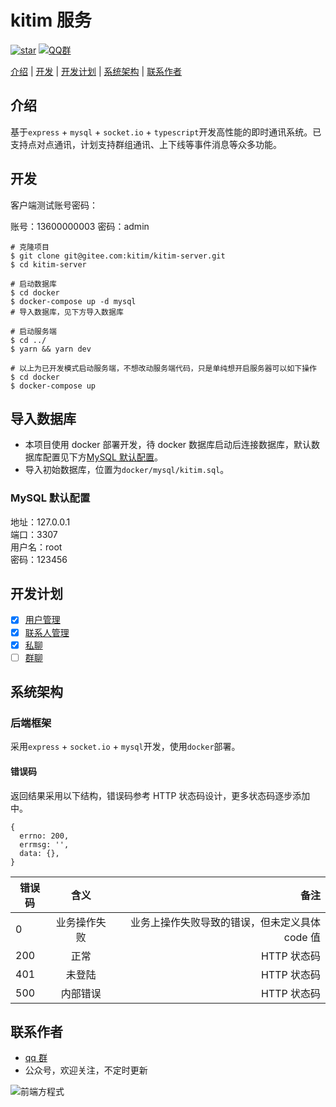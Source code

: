 # kitim 服务

[![star](https://img.shields.io/github/stars/AspenLuoQiang/kitim?style=social)](https://github.com/AspenLuoQiang/speedy-im) [![QQ群](https://img.shields.io/badge/QQ%E7%BE%A4-207879913-yellowgreen.svg)](https://jq.qq.com/?_wv=1027&k=9f25XGCW)

[介绍](#介绍) | [开发](#开发) | [开发计划](#开发计划) | [系统架构](#系统架构) | [联系作者](#联系作者)

## 介绍

基于`express` + `mysql` + `socket.io` + `typescript`开发高性能的即时通讯系统。已支持点对点通讯，计划支持群组通讯、上下线等事件消息等众多功能。

## 开发

客户端测试账号密码：

账号：13600000003
密码：admin

```shell
# 克隆项目
$ git clone git@gitee.com:kitim/kitim-server.git
$ cd kitim-server

# 启动数据库
$ cd docker
$ docker-compose up -d mysql
# 导入数据库，见下方导入数据库

# 启动服务端
$ cd ../
$ yarn && yarn dev

# 以上为已开发模式启动服务端，不想改动服务端代码，只是单纯想开启服务器可以如下操作
$ cd docker
$ docker-compose up
```

## 导入数据库

- 本项目使用 docker 部署开发，待 docker 数据库启动后连接数据库，默认数据库配置见下方[MySQL 默认配置](#MySQL默认配置)。
- 导入初始数据库，位置为`docker/mysql/kitim.sql`。

### MySQL 默认配置

地址：127.0.0.1  
端口：3307  
用户名：root  
密码：123456

## 开发计划

- [x] [用户管理](#用户管理)
- [x] [联系人管理](#联系人管理)
- [x] [私聊](#私聊)
- [ ] [群聊](#群聊)

## 系统架构

### 后端框架

采用`express` + `socket.io` + `mysql`开发，使用`docker`部署。

#### 错误码

返回结果采用以下结构，错误码参考 HTTP 状态码设计，更多状态码逐步添加中。

```
{
  errno: 200,
  errmsg: '',
  data: {},
}
```

| 错误码 |     含义     |                                           备注 |
| ------ | :----------: | ---------------------------------------------: |
| 0      | 业务操作失败 | 业务上操作失败导致的错误，但未定义具体 code 值 |
| 200    |     正常     |                                    HTTP 状态码 |
| 401    |    未登陆    |                                    HTTP 状态码 |
| 500    |   内部错误   |                                    HTTP 状态码 |

## 联系作者

- [qq 群](https://jq.qq.com/?_wv=1027&k=9f25XGCW)
- 公众号，欢迎关注，不定时更新

![前端方程式](https://i.loli.net/2020/05/28/CNcjhm17d9zfvkQ.jpg)
